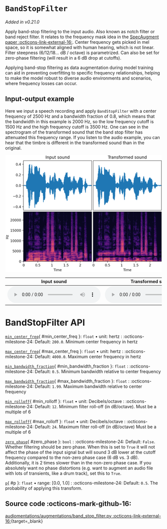 # `BandStopFilter`

_Added in v0.21.0_

Apply band-stop filtering to the input audio. Also known as notch filter or
band reject filter. It relates to the frequency mask idea in the [SpecAugment paper :octicons-link-external-16:](https://arxiv.org/abs/1904.08779).
Center frequency gets picked in mel space, so it is somewhat aligned with human hearing,
which is not linear. Filter steepness (6/12/18... dB / octave) is parametrized. Can also
be set for zero-phase filtering (will result in a 6 dB drop at cutoffs).

Applying band-stop filtering as data augmentation during model training can aid in
preventing overfitting to specific frequency relationships, helping to make the model
robust to diverse audio environments and scenarios, where frequency losses can occur.

## Input-output example

Here we input a speech recording and apply `BandStopFilter` with a center
frequency of 2500 Hz and a bandwidth fraction of 0.8, which means that the bandwidth in
this example is 2000 Hz, so the low frequency cutoff is 1500 Hz and the high frequency
cutoff is 3500 Hz. One can see in the spectrogram of the transformed sound that the band
stop filter has attenuated this frequency range. If you listen to the audio example, you
can hear that the timbre is different in the transformed sound than in the original.

![Input-output waveforms and spectrograms](BandStopFilter.webp)

| Input sound                                                                           | Transformed sound                                                                           |
|---------------------------------------------------------------------------------------|---------------------------------------------------------------------------------------------|
| <audio controls><source src="../BandStopFilter_input.flac" type="audio/flac"></audio> | <audio controls><source src="../BandStopFilter_transformed.flac" type="audio/flac"></audio> | 

# BandStopFilter API

[`min_center_freq`](#min_center_freq){ #min_center_freq }: `float` • unit: hertz
:   :octicons-milestone-24: Default: `200.0`. Minimum center frequency in hertz

[`max_center_freq`](#max_center_freq){ #max_center_freq }: `float` • unit: hertz
:   :octicons-milestone-24: Default: `4000.0`. Maximum center frequency in hertz

[`min_bandwidth_fraction`](#min_bandwidth_fraction){ #min_bandwidth_fraction }: `float`
:   :octicons-milestone-24: Default: `0.5`. Minimum bandwidth relative to center frequency

[`max_bandwidth_fraction`](#max_bandwidth_fraction){ #max_bandwidth_fraction }: `float`
:   :octicons-milestone-24: Default: `1.99`. Maximum bandwidth relative to center frequency

[`min_rolloff`](#min_rolloff){ #min_rolloff }: `float` • unit: Decibels/octave
:   :octicons-milestone-24: Default: `12`. Minimum filter roll-off (in dB/octave).
    Must be a multiple of 6

[`max_rolloff`](#max_rolloff){ #max_rolloff }: `float` • unit: Decibels/octave
:   :octicons-milestone-24: Default: `24`. Maximum filter roll-off (in dB/octave)
    Must be a multiple of 6

[`zero_phase`](#zero_phase){ #zero_phase }: `bool`
:   :octicons-milestone-24: Default: `False`. Whether filtering should be zero phase.
    When this is set to `True` it will not affect the phase of the input signal but will
    sound 3 dB lower at the cutoff frequency compared to the non-zero phase case (6 dB
    vs. 3 dB). Additionally, it is 2 times slower than in the non-zero phase case. If
    you absolutely want no phase distortions (e.g. want to augment an audio file with
    lots of transients, like a drum track), set this to `True`.

[`p`](#p){ #p }: `float` • range: [0.0, 1.0]
:   :octicons-milestone-24: Default: `0.5`. The probability of applying this transform.

## Source code :octicons-mark-github-16:

[audiomentations/augmentations/band_stop_filter.py :octicons-link-external-16:](https://github.com/iver56/audiomentations/blob/main/audiomentations/augmentations/band_stop_filter.py){target=_blank}
